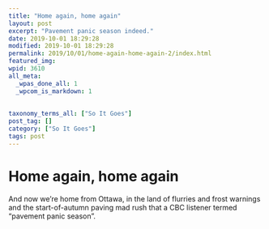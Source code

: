 ```yaml
---
title: "Home again, home again"
layout: post
excerpt: "Pavement panic season indeed."
date: 2019-10-01 18:29:28
modified: 2019-10-01 18:29:28
permalink: 2019/10/01/home-again-home-again-2/index.html
featured_img: 
wpid: 3610
all_meta: 
  _wpas_done_all: 1
  _wpcom_is_markdown: 1
  
  
taxonomy_terms_all: ["So It Goes"]
post_tag: []
category: ["So It Goes"]
tags: post
---
```


# Home again, home again

And now we’re home from Ottawa, in the land of flurries and frost warnings and the start-of-autumn paving mad rush that a CBC listener termed “pavement panic season”.